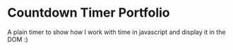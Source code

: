 # Countdown Timer Portfolio
A plain timer to show how I work with time in javascript and display it in the DOM :)

